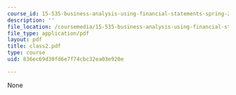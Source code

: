 ```yaml
---
course_id: 15-535-business-analysis-using-financial-statements-spring-2003
description: ''
file_location: /coursemedia/15-535-business-analysis-using-financial-statements-spring-2003/836ec69d30fd6e7f74cbc32ea03e920e_class2.pdf
file_type: application/pdf
layout: pdf
title: class2.pdf
type: course
uid: 836ec69d30fd6e7f74cbc32ea03e920e

---
```

None